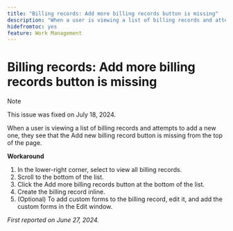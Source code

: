 ```yaml
---
title: "Billing records: Add more billing records button is missing"
description: "When a user is viewing a list of billing records and attempts to add a new one, they see that the Add new billing record button is missing from the top of the page."
hidefromtoc: yes
feature: Work Management
---
```


# Billing records: Add more billing records button is missing

>[!NOTE]
>
>This issue was fixed on July 18, 2024.

When a user is viewing a list of billing records and attempts to add a new one, they see that the Add new billing record button is missing from the top of the page.

**Workaround**

1. In the lower-right corner, select to view all billing records.
1. Scroll to the bottom of the list.
1. Click the Add more billing records button at the bottom of the list.
1. Create the billing record inline.
1. (Optional) To add custom forms to the billing record, edit it, and add the custom forms in the Edit window.

_First reported on June 27, 2024._
